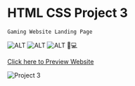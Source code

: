# HTML CSS Project 3

`Gaming Website Landing Page`

![ALT](https://img.shields.io/badge/-HTML-red)
![ALT](https://img.shields.io/badge/-CSS-yellow)
![ALT](https://img.shields.io/badge/-RESPONSIVE-green)
📱💻

[Click here to Preview Website](https://riya-code.github.io/project-game-store/)

![Project 3](./Gaming%20Landing%20Page.png)
